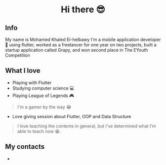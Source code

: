 <center> 
<H1>Hi there &#128526; </> 
</center>

## Info
My name is Mohamed Khaled El-helbawy 
I'm a mobile application developer :iphone: 
using flutter, worked as a freelancer for one year on two projects, built a startup application called Grapy, and won second place in The EYouth Competition

## What I love  
* Playing with Flutter 
* Studying computer science :computer:
* Playing League of Legends :video_game: 
> I'm a gamer by the way :joy:
* Love giving session about Flutter, OOP and Data Structure
> I love teaching the contents in general, but I've determined what I'm able to teach now :grin:.

## My contacts
* 
<!--
**El-Helbawy-M/El-Helbawy-M** is a ✨ _special_ ✨ repository because its `README.md` (this file) appears on your GitHub profile.

Here are some ideas to get you started:

- 🔭 I’m currently working on ...
- 🌱 I’m currently learning ...
- 👯 I’m looking to collaborate on ...
- 🤔 I’m looking for help with ...
- 💬 Ask me about ...
- 📫 How to reach me: ...
- 😄 Pronouns: ...
- ⚡ Fun fact: ...
-->
